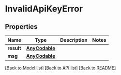 # InvalidApiKeyError

## Properties
Name | Type | Description | Notes
------------ | ------------- | ------------- | -------------
**result** | [**AnyCodable**](.md) |  | 
**msg** | [**AnyCodable**](.md) |  | 

[[Back to Model list]](../README.md#documentation-for-models) [[Back to API list]](../README.md#documentation-for-api-endpoints) [[Back to README]](../README.md)


